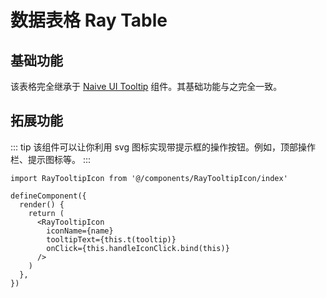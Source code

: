# 数据表格 Ray Table

## 基础功能

该表格完全继承于 [Naive UI Tooltip](https://www.naiveui.com/zh-CN/dark/components/tooltip) 组件。其基础功能与之完全一致。

## 拓展功能

::: tip
该组件可以让你利用 svg 图标实现带提示框的操作按钮。例如，顶部操作栏、提示图标等。
:::

```tsx
import RayTooltipIcon from '@/components/RayTooltipIcon/index'

defineComponent({
  render() {
    return (
      <RayTooltipIcon
        iconName={name}
        tooltipText={this.t(tooltip)}
        onClick={this.handleIconClick.bind(this)}
      />
    )
  },
})
```
